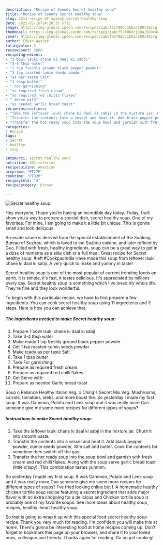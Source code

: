 ```yaml
---
description: "Recipe of Speedy Secret healthy soup"
title: "Recipe of Speedy Secret healthy soup"
slug: 2511-recipe-of-speedy-secret-healthy-soup
date: 2022-02-18T14:28:37.571Z
image: https://img-global.cpcdn.com/recipes/1abcf5cf00dc1b0a/680x482cq70/secret-healthy-soup-recipe-main-photo.jpg
thumbnail: https://img-global.cpcdn.com/recipes/1abcf5cf00dc1b0a/680x482cq70/secret-healthy-soup-recipe-main-photo.jpg
cover: https://img-global.cpcdn.com/recipes/1abcf5cf00dc1b0a/680x482cq70/secret-healthy-soup-recipe-main-photo.jpg
author: Edwin Weaver
ratingvalue: 5
reviewcount: 6606
recipeingredient:
- "1 bowl lauki chane ki daal ki sabji"
- "3-4 tbsp water"
- "1 tsp freshly ground black pepper powder"
- "1 tsp roasted cumin seeds powder"
- "as per taste Salt"
- "1 tbsp butter"
- " For garnishing"
- "as required fresh cream"
- "as required red chilli flakes"
- " Serve with"
- "as needed Garlic bread toast"
recipeinstructions:
- "Take the leftover lauki chane ki daal ki sabji in the mixture jar. Churn it into smooth paste."
- "Transfer the contents into a vessel and heat it. Add black pepper powder, cumin seeds powder, little salt and butter. Cook the contents for sometime then switch off the gas."
- "Transfer the hot ready soup into the soup bowl and garnish with fresh cream and red chilli flakes. Along with the soup serve garlic bread toast (little crispy). This combination tastes yummm."
categories:
- Recipe
tags:
- secret
- healthy
- soup

katakunci: secret healthy soup 
nutrition: 102 calories
recipecuisine: American
preptime: "PT27M"
cooktime: "PT32M"
recipeyield: "4"
recipecategory: Dinner

---
```



![Secret healthy soup](https://img-global.cpcdn.com/recipes/1abcf5cf00dc1b0a/680x482cq70/secret-healthy-soup-recipe-main-photo.jpg)

Hey everyone, I hope you're having an incredible day today. Today, I will show you a way to prepare a special dish, secret healthy soup. One of my favorites. For mine, I am going to make it a little bit unique. This is gonna smell and look delicious.

Su-made sauce is derived from the special establishment of the Suolong Bureau of Suzhou, which is loved to eat Suzhou cuisine, and later refined by Guo. Filled with fresh, healthy ingredients, soup can be a great way to get in a dose of nutrients as a side dish or a full meal. Great recipe for Secret healthy soup. #left #CookpadIndia Have made this soup from leftover lauki chane ki daal ki sabji. A very quick to make and yummy in taste!

Secret healthy soup is one of the most popular of current trending foods on earth. It is simple, it's fast, it tastes delicious. It's appreciated by millions every day. Secret healthy soup is something which I've loved my whole life. They're fine and they look wonderful.


To begin with this particular recipe, we have to first prepare a few ingredients. You can cook secret healthy soup using 11 ingredients and 3 steps. Here is how you can achieve that.

<!--inarticleads1-->

##### The ingredients needed to make Secret healthy soup:

1. Prepare 1 bowl lauki chane ki daal ki sabji
1. Take 3-4 tbsp water
1. Make ready 1 tsp freshly ground black pepper powder
1. Get 1 tsp roasted cumin seeds powder
1. Make ready as per taste Salt
1. Take 1 tbsp butter
1. Take  For garnishing:
1. Prepare as required fresh cream
1. Prepare as required red chilli flakes
1. Get  Serve with:
1. Prepare as needed Garlic bread toast


Soup o Reliance Healthy Italian Veg. o Ching's Secret Mix Veg. Mushrooms, carrots, tomatoes, leeks, and more boost the. So yesterday I made my first soup. It was Gammon, Potato and Leek soup and it was really more Can someone give me some more recipes for different types of soups? 

<!--inarticleads2-->

##### Instructions to make Secret healthy soup:

1. Take the leftover lauki chane ki daal ki sabji in the mixture jar. Churn it into smooth paste.
1. Transfer the contents into a vessel and heat it. Add black pepper powder, cumin seeds powder, little salt and butter. Cook the contents for sometime then switch off the gas.
1. Transfer the hot ready soup into the soup bowl and garnish with fresh cream and red chilli flakes. Along with the soup serve garlic bread toast (little crispy). This combination tastes yummm.


So yesterday I made my first soup. It was Gammon, Potato and Leek soup and it was really more Can someone give me some more recipes for different types of soups? I've tried looking online but I. A homemade healthy chicken tortilla soup recipe featuring a secret ingredient that adds major flavor with no extra chopping for a delicious and Chicken tortilla soup is probably one of my favorite soups. See more ideas about healthy soup, recipes, healthy. heart healthy soup. 

So that is going to wrap it up with this special food secret healthy soup recipe. Thank you very much for reading. I'm confident you will make this at home. There's gonna be interesting food at home recipes coming up. Don't forget to bookmark this page on your browser, and share it to your loved ones, colleague and friends. Thanks again for reading. Go on get cooking!
